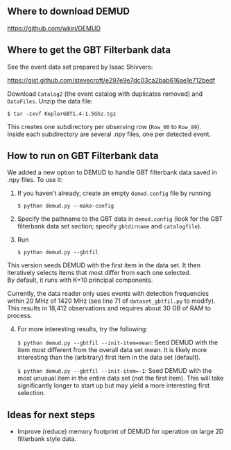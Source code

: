 Where to download DEMUD
-----------------------

https://github.com/wkiri/DEMUD

Where to get the GBT Filterbank data
------------------------------------

See the event data set prepared by Isaac Shivvers:

https://gist.github.com/stevecroft/e297e9e7dc03ca2bab616ae1e712bedf

Download `Catalog2` (the event catalog with duplicates removed)
and `DataFiles`.  Unzip the data file:

   `$ tar -zxvf KeplerGBT1.4-1.5Ghz.tgz`

This creates one subdirectory per observing row (`Row_00` to `Row_89`).  
Inside each subdirectory are several .npy files, one per detected event.

How to run on GBT Filterbank data
---------------------------------

We added a new option to DEMUD to handle GBT filterbank data saved in .npy
files.  To use it:

1. If you haven't already, create an empty `demud.config` file by running

   `$ python demud.py --make-config`

2. Specify the pathname to the GBT data in `demud.config` (look for the
GBT filterbank data set section; specify `gbtdirname` and `catalogfile`). 

3. Run

   `$ python demud.py --gbtfil`

This version seeds DEMUD with the first item in the data set.  It then
iteratively selects items that most differ from each one selected.  
By default, it runs with K=10 principal components.

Currently, the data reader only uses events with detection frequencies
within 20 MHz of 1420 MHz (see line 71 of `dataset_gbtfil.py` to modify).
This results in 18,412 observations and requires about 30 GB of RAM to process.

4. For more interesting results, try the following:

   `$ python demud.py --gbtfil --init-item=mean`: Seed DEMUD with the
   item most different from the overall data set mean.  It is likely
   more interesting than the (arbitrary) first item in the data set (default).

   `$ python demud.py --gbtfil --init-item=-1`: Seed DEMUD with the most
   unusual item in the entire data set (not the first item).  This will
   take significantly longer to start up but may yield a more interesting
   first selection.

Ideas for next steps
--------------------

* Improve (reduce) memory footprint of DEMUD for operation on large
  2D filterbank style data.
